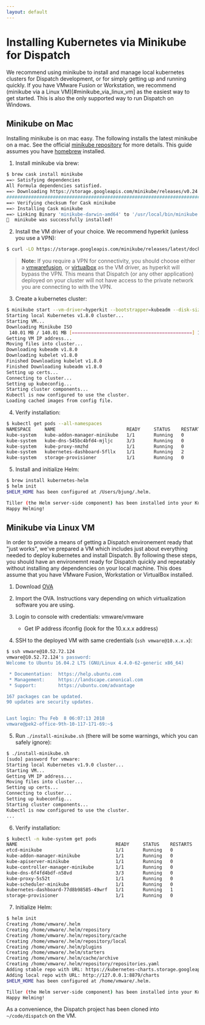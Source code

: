 ```yaml
---
layout: default
---
```

# Installing Kubernetes via Minikube for Dispatch

We recommend using minikube to install and manage local kubernetes clusters for Dispatch development, or for simply
getting up and running quickly. If you have VMware Fusion or Workstation, we recommend (minikube via a Linux
VM)[#minikube_via_linux_vm] as the easiest way to get started.  This is also the only supported way to run Dispatch on
Windows.

## Minikube on Mac

Installing minikube is on mac easy.  The following installs the latest minikube on a mac.  See the official [minikube
repository](https://github.com/kubernetes/minikube) for more details.  This guide assumes you have
[homebrew](https://brew.sh) installed.

1. Install minikube via brew:

```bash
$ brew cask install minikube
==> Satisfying dependencies
All Formula dependencies satisfied.
==> Downloading https://storage.googleapis.com/minikube/releases/v0.24.1/minikube-darwin-amd64
######################################################################## 100.0%
==> Verifying checksum for Cask minikube
==> Installing Cask minikube
==> Linking Binary 'minikube-darwin-amd64' to '/usr/local/bin/minikube'.
🍺  minikube was successfully installed!
```

2. Install the VM driver of your choice.  We recommend hyperkit (unless you use a VPN):

```bash
$ curl -LO https://storage.googleapis.com/minikube/releases/latest/docker-machine-driver-hyperkit && chmod +x docker-machine-driver-hyperkit && sudo mv docker-machine-driver-hyperkit /usr/local/bin/ && sudo chown root:wheel /usr/local/bin/docker-machine-driver-hyperkit && sudo chmod u+s /usr/local/bin/docker-machine-driver-hyperkit
```

> **Note:** If you require a VPN for connectivity, you should choose either a
[vmwarefusion](https://www.vmware.com/products/fusion.html), or [virtualbox](https://www.virtualbox.org) as the VM
driver, as hyperkit will bypass the VPN.  This means that Dispatch (or any other application) deployed on your cluster
will not have access to the private network you are connecting to with the VPN.

3. Create a kubernetes cluster:

```bash
$ minikube start --vm-driver=hyperkit --bootstrapper=kubeadm --disk-size=50g --memory=6144 --kubernetes-version=v1.8.1
Starting local Kubernetes v1.8.0 cluster...
Starting VM...
Downloading Minikube ISO
 140.01 MB / 140.01 MB [============================================] 100.00% 0s
Getting VM IP address...
Moving files into cluster...
Downloading kubeadm v1.8.0
Downloading kubelet v1.8.0
Finished Downloading kubelet v1.8.0
Finished Downloading kubeadm v1.8.0
Setting up certs...
Connecting to cluster...
Setting up kubeconfig...
Starting cluster components...
Kubectl is now configured to use the cluster.
Loading cached images from config file.
```

4. Verify installation:

```bash
$ kubectl get pods --all-namespaces
NAMESPACE     NAME                          READY     STATUS    RESTARTS   AGE
kube-system   kube-addon-manager-minikube   1/1       Running   0          54s
kube-system   kube-dns-545bc4bfd4-mjljc     3/3       Running   0          43s
kube-system   kube-proxy-nmzhd              1/1       Running   0          43s
kube-system   kubernetes-dashboard-5fllx    1/1       Running   2          41s
kube-system   storage-provisioner           1/1       Running   0          42s
```

5. Install and initialize Helm:

```bash
$ brew install kubernetes-helm
$ helm init
$HELM_HOME has been configured at /Users/bjung/.helm.

Tiller (the Helm server-side component) has been installed into your Kubernetes Cluster.
Happy Helming!
```

## Minikube via Linux VM

In order to provide a means of getting a Dispatch environement ready that "just works", we've prepared a VM which
includes just about everything needed to deploy kubernetes and install Dispatch.  By following these steps, you
should have an environemnt ready for Dispatch quickly and repeatably without installing any dependencies on your
local machine.  This does assume that you have VMware Fusion, Workstation or VirtualBox installed.

1. Download [OVA](https://s3-us-west-2.amazonaws.com/dispatch-imgs/Ubuntu_16.04.2_server_amd64_dispatch.ova)

2. Import the OVA.  Instructions vary depending on which virtualization software you are using.

3. Login to console with credentials: vmware/vmware
    - Get IP address ifconfig (look for the 10.x.x.x address)

4. SSH to the deployed VM with same credentials (`ssh vmware@10.x.x.x`):

```bash
$ ssh vmware@10.52.72.124
vmware@10.52.72.124's password:
Welcome to Ubuntu 16.04.2 LTS (GNU/Linux 4.4.0-62-generic x86_64)

 * Documentation:  https://help.ubuntu.com
 * Management:     https://landscape.canonical.com
 * Support:        https://ubuntu.com/advantage

167 packages can be updated.
90 updates are security updates.


Last login: Thu Feb  8 06:07:13 2018
vmware@pek2-office-9th-10-117-171-69:~$
```

5. Run `./install-minikube.sh` (there will be some warnings, which you can safely ignore):

```bash
$ ./install-minikube.sh
[sudo] password for vmware:
Starting local Kubernetes v1.9.0 cluster...
Starting VM...
Getting VM IP address...
Moving files into cluster...
Setting up certs...
Connecting to cluster...
Setting up kubeconfig...
Starting cluster components...
Kubectl is now configured to use the cluster.
...
```

6. Verify installation:

```bash
$ kubectl -n kube-system get pods
NAME                                    READY     STATUS    RESTARTS   AGE
etcd-minikube                           1/1       Running   0          5m
kube-addon-manager-minikube             1/1       Running   0          5m
kube-apiserver-minikube                 1/1       Running   0          5m
kube-controller-manager-minikube        1/1       Running   0          5m
kube-dns-6f4fd4bdf-n58vd                3/3       Running   0          6m
kube-proxy-5s52t                        1/1       Running   0          6m
kube-scheduler-minikube                 1/1       Running   0          5m
kubernetes-dashboard-77d8b98585-49wrf   1/1       Running   1          6m
storage-provisioner                     1/1       Running   0          6m
```

7. Initialize Helm:

```bash
$ helm init
Creating /home/vmware/.helm
Creating /home/vmware/.helm/repository
Creating /home/vmware/.helm/repository/cache
Creating /home/vmware/.helm/repository/local
Creating /home/vmware/.helm/plugins
Creating /home/vmware/.helm/starters
Creating /home/vmware/.helm/cache/archive
Creating /home/vmware/.helm/repository/repositories.yaml
Adding stable repo with URL: https://kubernetes-charts.storage.googleapis.com
Adding local repo with URL: http://127.0.0.1:8879/charts
$HELM_HOME has been configured at /home/vmware/.helm.

Tiller (the Helm server-side component) has been installed into your Kubernetes Cluster.
Happy Helming!
```

As a convenience, the Dispatch project has been cloned into `~/code/dispatch` on the VM.
